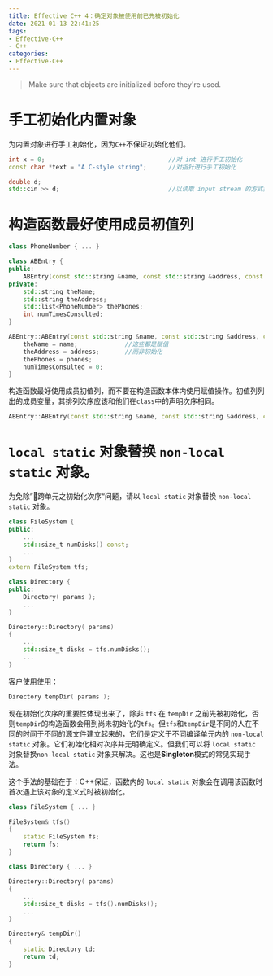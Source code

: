 ```yaml
---
title: Effective C++ 4：确定对象被使用前已先被初始化
date: 2021-01-13 22:41:25
tags:
- Effective-C++
- C++
categories:
- Effective-C++
---
```


> Make sure that objects are initialized before they're used.

# 手工初始化内置对象

为内置对象进行手工初始化，因为`C++`不保证初始化他们。

```c++
int x = 0;                                  //对 int 进行手工初始化
const char *text = "A C-style string";      //对指针进行手工初始化

double d;
std::cin >> d;                              //以读取 input stream 的方式完成初始化
```

# 构造函数最好使用成员初值列

```c++
class PhoneNumber { ... }

class ABEntry {
public:
    ABEntry(const std::string &name, const std::string &address, const std::list<PhoneNumber> &phones);
private:
    std::string theName;
    std::string theAddress;
    std::list<PhoneNumber> thePhones;
    int numTimesConsulted;
}

ABEntry::ABEntry(const std::string &name, const std::string &address, const std::list<PhoneNumber> &phones) {
    theName = name;             //这些都是赋值
    theAddress = address;       //而非初始化
    thePhones = phones;
    numTimesConsulted = 0; 
}
```

构造函数最好使用成员初值列，而不要在构造函数本体内使用赋值操作。初值列列出的成员变量，其排列次序应该和他们在`class`中的声明次序相同。

```c++
ABEntry::ABEntry(const std::string &name, const std::string &address, const std::list<PhoneNumber> &phones) : theName(name), theAddress(address), thePhones(phones), numTimesConsulted(0) {}
```

# `local static` 对象替换 `non-local static` 对象。

为免除”跨单元之初始化次序“问题，请以 `local static` 对象替换 `non-local static` 对象。

```c++ 
class FileSystem {
public:
    ...
    std::size_t numDisks() const;
    ...
}
extern FileSystem tfs;     
```

```c++
class Directory {
public:
    Directory( params );
    ...
}

Directory::Directory( params) 
{
    ...
    std::size_t disks = tfs.numDisks();
    ...    
}
```
客户使用使用：
```c++
Directory tempDir( params );
```
现在初始化次序的重要性体现出来了，除非 `tfs` 在 `tempDir` 之前先被初始化，否则`tempDir`的构造函数会用到尚未初始化的`tfs`。但`tfs`和`tempDir`是不同的人在不同的时间于不同的源文件建立起来的，它们是定义于不同编译单元内的 `non-local static` 对象。它们初始化相对次序并无明确定义。但我们可以将 `local static` 对象替换`non-local static` 对象来解决。这也是**Singleton**模式的常见实现手法。

这个手法的基础在于：C++保证，函数内的 `local static` 对象会在调用该函数时首次遇上该对象的定义式时被初始化。

```c++ 
class FileSystem { ... }

FileSystem& tfs() 
{
    static FileSystem fs;
    return fs;
}    
```

```c++
class Directory { ... }

Directory::Directory( params) 
{
    ...
    std::size_t disks = tfs().numDisks();
    ...    
}

Directory& tempDir()
{
    static Directory td;
    return td;
}
```

